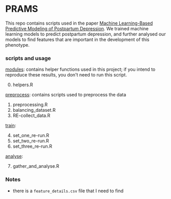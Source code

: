 # PRAMS

This repo contains scripts used in the paper [Machine Learning-Based Predictive Modeling of Postpartum Depression](https://www.mdpi.com/2077-0383/9/9/2899). We trained machine learning models to predict postpartum depression, and further analysed our models to find features that are important in the development of this phenotype. 

### scripts and usage

[modules](scripts/modules/): contains helper functions used in this project; if you intend to reproduce these results, you don't need to run this script.

0. helpers.R

[preprocess](scripts/preprocess): contains scripts used to preprocess the data

1. preprocessing.R
2. balancing_dataset.R
3. RE-collect_data.R

[train](scripts/train):

4. set_one_re-run.R        
5. set_two_re-run.R
6. set_three_re-run.R      

[analyse](scripts/analyse):

7. gather_and_analyse.R

### Notes
- there is a `feature_details.csv` file that I need to find